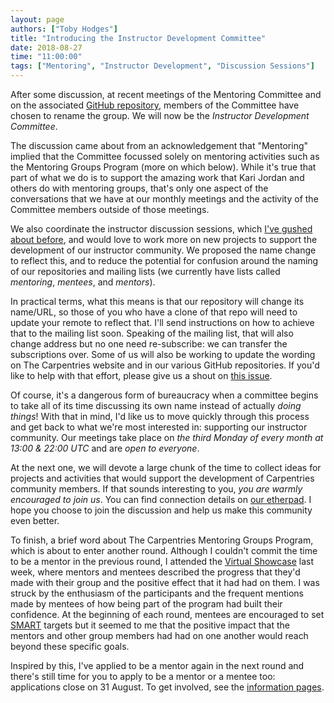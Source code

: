 ```yaml
---
layout: page
authors: ["Toby Hodges"]
title: "Introducing the Instructor Development Committee"
date: 2018-08-27
time: "11:00:00"
tags: ["Mentoring", "Instructor Development", "Discussion Sessions"]
---
```


After some discussion, at recent meetings of the Mentoring Committee and on
the associated [GitHub repository](https://github.com/carpentries/mentoring/issues/61), members of the Committee have 
chosen to rename the group. We will now be the _Instructor Development Committee_.

The discussion came about from an acknowledgement that "Mentoring" implied that
the Committee focussed solely on mentoring activities such as the Mentoring
Groups Program (more on which below). While it's true that part of what we do
is to support the amazing work that Kari Jordan and others do with mentoring groups,
that's only one aspect of the conversations that we have at our monthly meetings
and the activity of the Committee members outside of those meetings. 

We also
coordinate the instructor discussion sessions, which [I've gushed about before](https://carpentries.org/blog/2018/06/call-for-session-hosts/),
and would love to work more on new projects to support the development of our 
instructor community. We proposed the name change to reflect this, and to reduce
the potential for confusion around the naming of our repositories and mailing 
lists (we currently have lists called _mentoring_, _mentees_, and _mentors_).

In practical terms, what this means is that our repository will change its name/URL,
so those of you who have a clone of that repo will need to update your remote
to reflect that. I'll send instructions on how to achieve that to the mailing list
soon. Speaking of the mailing list, that will also change address but no one
need re-subscribe: we can transfer the subscriptions over. Some of us will also
be working to update the wording on The Carpentries website and in our various
GitHub repositories. If you'd like to help with that effort, please give us a
shout on [this issue](https://github.com/carpentries/mentoring/issues/61).

Of course, it's a dangerous form of bureaucracy when a committee begins to take
all of its time discussing its own name instead of actually _doing things_!
With that in mind, I'd like us to move quickly through this process and get back
to what we're most interested in: supporting our instructor community. Our 
meetings take place on _the third Monday of every month at 13:00 & 22:00 UTC_ 
and are _open to everyone_.

At the next one, we will devote a large chunk of the time to collect ideas for
projects and activities that would support the development of Carpentries 
community members. If that sounds interesting to you, _you are warmly
encouraged to join us_. You can find connection details on [our etherpad](https://pad.carpentries.org/scf-mentoring).
I hope you choose to join the discussion and help us make this community even
better.

To finish, a brief word about The Carpentries Mentoring Groups Program,
which is about to enter another round. Although I couldn't commit the time to
be a mentor in the previous round, I attended the [Virtual Showcase](https://carpentries.org/blog/2018/08/sign-up-mentoring/) last week, 
where mentors and mentees described the progress that they'd made with their
group and the positive effect that it had had on them. I was struck by the 
enthusiasm of the participants and the frequent mentions made by mentees of how
being part of the program had built their confidence. At the beginning of each
round, mentees are encouraged to set [SMART](https://en.wikipedia.org/wiki/SMART_criteria) targets but it seemed to me that
the positive impact that the mentors and other group members had had on one
another would reach beyond these specific goals.

Inspired by this, I've applied to be a mentor again in the next round and there's 
still time for you to apply to be a mentor or a mentee too: applications
close on 31 August. To get involved, see the [information pages](https://github.com/carpentries/mentoring/tree/master/mentoring-groups).
